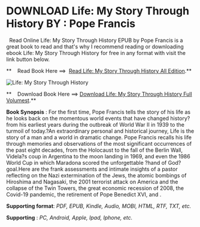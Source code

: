  **DOWNLOAD Life: My Story Through History BY : Pope Francis**
=============================================================

  Read Online Life: My Story Through History EPUB by Pope Francis is a great book to read and that's why I recommend reading or downloading ebook Life: My Story Through History for free in any format with visit the link button below.

**    Read Book Here ==>  [Read Life: My Story Through History All Edition](https://goodreadbook.site/?book=0063387522).**

![Life: My Story Through History](https://i.gr-assets.com/images/S/compressed.photo.goodreads.com/books/1708173830l/201833935.jpg)

**    Download Book Here ==> [Download Life: My Story Through History Full Volumest](https://goodreadbook.site/?book=0063387522).**

**Book Synopsis** : For the first time, Pope Francis tells the story of his life as he looks back on the momentous world events that have changed history?from his earliest years during the outbreak of World War II in 1939 to the turmoil of today.?An extraordinary personal and historical journey, Life is the story of a man and a world in dramatic change. Pope Francis recalls his life through memories and observations of the most significant occurrences of the past eight decades, from the Holocaust to the fall of the Berlin Wall, Videla?s coup in Argentina to the moon landing in 1969, and even the 1986 World Cup in which Maradona scored the unforgettable ?hand of God? goal.Here are the frank assessments and intimate insights of a pastor reflecting on the Nazi extermination of the Jews, the atomic bombings of Hiroshima and Nagasaki, the 2001 terrorist attack on America and the collapse of the Twin Towers, the great economic recession of 2008, the Covid-19 pandemic, the retirement of Pope Benedict XVI, and .

**Supporting format**: _PDF, EPUB, Kindle, Audio, MOBI, HTML, RTF, TXT, etc._

**Supporting** : _PC, Android, Apple, Ipad, Iphone, etc._